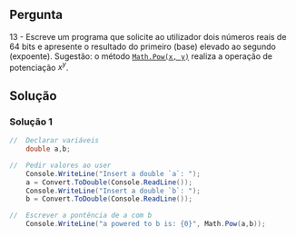 ## Pergunta
13 - Escreve um programa que solicite ao utilizador dois números reais de 64
bits e apresente o resultado do primeiro (base) elevado ao segundo (expoente).
Sugestão: o método
[`Math.Pow(x, y)`](https://docs.microsoft.com/dotnet/api/system.math.pow#System_Math_Pow_System_Double_System_Double)
realiza a operação de potenciação _x<sup>y</sup>_.

## Solução

### Solução 1

```cs
//  Declarar variáveis
    double a,b;

//  Pedir valores ao user
    Console.WriteLine("Insert a double `a`: ");
    a = Convert.ToDouble(Console.ReadLine());
    Console.WriteLine("Insert a double `b`: ");
    b = Convert.ToDouble(Console.ReadLine());

//  Escrever a pontência de a com b
    Console.WriteLine("a powered to b is: {0}", Math.Pow(a,b));
```
